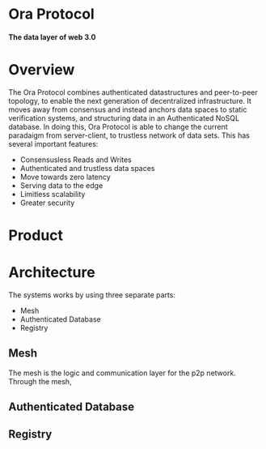 # Ora Protocol

#### The data layer of web 3.0

# Overview
The Ora Protocol combines authenticated datastructures and peer-to-peer topology, to enable the next generation of decentralized infrastructure. It moves away from consensus and instead anchors data spaces to static verification systems, and structuring data in an Authenticated NoSQL database. In doing this, Ora Protocol is able to change the current paradaigm from server-client, to trustless network of data sets. This has several important features: 

- Consensusless Reads and Writes
- Authenticated and trustless data spaces
- Move towards zero latency
- Serving data to the edge
- Limitless scalability
- Greater security



# Product

# Architecture
The systems works by using three separate parts: 
- Mesh 
- Authenticated Database 
- Registry 



## Mesh 
The mesh is the logic and communication layer for the p2p network. Through the mesh, 

## Authenticated Database 



## Registry 



